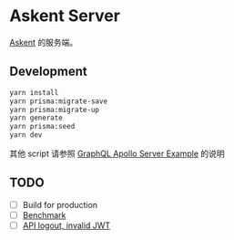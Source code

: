 # Askent Server

[Askent](https://github.com/BerlinChan/askent/) 的服务端。

## Development

```sh
yarn install
yarn prisma:migrate-save
yarn prisma:migrate-up
yarn generate
yarn prisma:seed
yarn dev
```

其他 script 请参照 [GraphQL Apollo Server Example](https://github.com/prisma/prisma-examples/tree/prisma2/typescript/graphql-apollo-server) 的说明

## TODO

- [ ] Build for production
- [ ] [Benchmark](https://github.com/benawad/node-graphql-benchmarks)
- [ ] [API logout, invalid JWT](https://www.npmjs.com/package/express-jwt)
